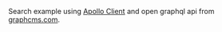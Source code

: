 Search example using [Apollo Client](https://www.apollographql.com/docs/react/) and open graphql api from [graphcms.com](https://api.graphcms.com/simple/v1/swapi).
